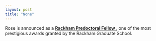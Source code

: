 ```yaml
---
layout: post
title: "None"
---
```

Rose is announced as a <b><a href="https://rackham.umich.edu/discover-rackham/announcing-the-2018-2019-rackham-predoctoral-fellowship-winners/"> Rackham Predoctoral Fellow </a></b>, one of the most prestigious awards granted by the Rackham Graduate School. 
